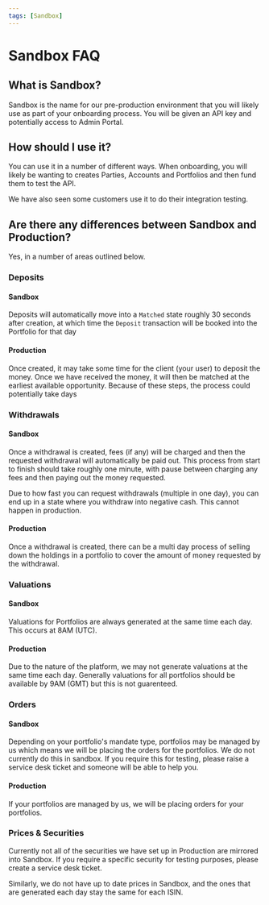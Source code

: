 ```yaml
---
tags: [Sandbox]
---
```


# Sandbox FAQ

## What is Sandbox?

Sandbox is the name for our pre-production environment that you will likely use as part of your onboarding process. You will be given an API key and potentially access to Admin Portal.

## How should I use it?

You can use it in a number of different ways. When onboarding, you will likely be wanting to creates Parties, Accounts and Portfolios and then fund them to test the API.

We have also seen some customers use it to do their integration testing.

## Are there any differences between Sandbox and Production?

Yes, in a number of areas outlined below.

### Deposits

#### Sandbox

Deposits will automatically move into a `Matched` state roughly 30 seconds after creation, at which time the `Deposit` transaction will be booked into the Portfolio for that day

#### Production

Once created, it may take some time for the client (your user) to deposit the money. Once we have received the money, it will then be matched at the earliest available opportunity. Because of these steps, the process could potentially take days

### Withdrawals

#### Sandbox

Once a withdrawal is created, fees (if any) will be charged and then the requested withdrawal will automatically be paid out. This process from start to finish should take roughly one minute, with pause between charging any fees and then paying out the money requested.

<!-- theme: danger -->

Due to how fast you can request withdrawals (multiple in one day), you can end up in a state where you withdraw into negative cash. This cannot happen in production.

#### Production

Once a withdrawal is created, there can be a multi day process of selling down the holdings in a portfolio to cover the amount of money requested by the withdrawal.

### Valuations

#### Sandbox

Valuations for Portfolios are always generated at the same time each day. This occurs at 8AM (UTC).

#### Production

Due to the nature of the platform, we may not generate valuations at the same time each day. Generally valuations for all portfolios should be available by 9AM (GMT) but this is not guarenteed.

### Orders

#### Sandbox

Depending on your portfolio's mandate type, portfolios may be managed by us which means we will be placing the orders for the portfolios. We do not currently do this in sandbox. If you require this for testing, please raise a service desk ticket and someone will be able to help you.

#### Production

If your portfolios are managed by us, we will be placing orders for your portfolios.

### Prices & Securities

Currently not all of the securities we have set up in Production are mirrored into Sandbox. If you require a specific security for testing purposes, please create a service desk ticket.

Similarly, we do not have up to date prices in Sandbox, and the ones that are generated each day stay the same for each ISIN.

